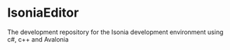# IsoniaEditor
The development repository for the Isonia development environment using c#, c++ and Avalonia
